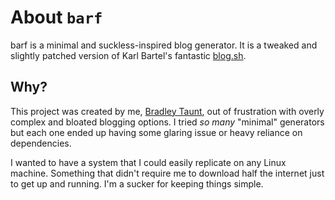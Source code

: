 # About `barf`

barf is a minimal and suckless-inspired blog generator. It is a tweaked and slightly patched version of Karl Bartel's fantastic [blog.sh](https://github.com/karlb/karl.berlin).

## Why?

This project was created by me, [Bradley Taunt](https://bt.ht), out of frustration with overly complex and bloated blogging options. I tried *so many* "minimal" generators but each one ended up having some glaring issue or heavy reliance on dependencies. 

I wanted to have a system that I could easily replicate on any Linux machine. Something that didn't require me to download half the internet just to get up and running. I'm a sucker for keeping things simple.
